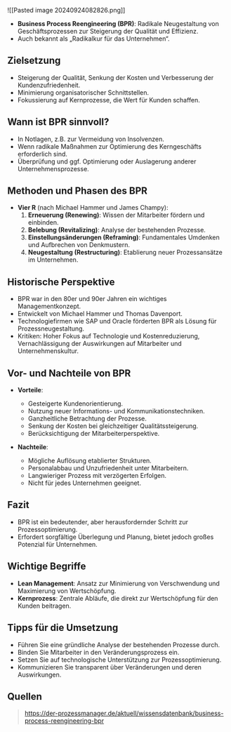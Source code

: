 ![[Pasted image 20240924082826.png]]
- **Business Process Reengineering (BPR)**: Radikale Neugestaltung von Geschäftsprozessen zur Steigerung der Qualität und Effizienz.
- Auch bekannt als „Radikalkur für das Unternehmen“.

## Zielsetzung
- Steigerung der Qualität, Senkung der Kosten und Verbesserung der Kundenzufriedenheit.
- Minimierung organisatorischer Schnittstellen.
- Fokussierung auf Kernprozesse, die Wert für Kunden schaffen.

## Wann ist BPR sinnvoll?
- In Notlagen, z.B. zur Vermeidung von Insolvenzen.
- Wenn radikale Maßnahmen zur Optimierung des Kerngeschäfts erforderlich sind.
- Überprüfung und ggf. Optimierung oder Auslagerung anderer Unternehmensprozesse.

## Methoden und Phasen des BPR
- **Vier R** (nach Michael Hammer und James Champy):
  1. **Erneuerung (Renewing)**: Wissen der Mitarbeiter fördern und einbinden.
  2. **Belebung (Revitalizing)**: Analyse der bestehenden Prozesse.
  3. **Einstellungsänderungen (Reframing)**: Fundamentales Umdenken und Aufbrechen von Denkmustern.
  4. **Neugestaltung (Restructuring)**: Etablierung neuer Prozessansätze im Unternehmen.

## Historische Perspektive
- BPR war in den 80er und 90er Jahren ein wichtiges Managementkonzept.
- Entwickelt von Michael Hammer und Thomas Davenport.
- Technologiefirmen wie SAP und Oracle förderten BPR als Lösung für Prozessneugestaltung.
- Kritiken: Hoher Fokus auf Technologie und Kostenreduzierung, Vernachlässigung der Auswirkungen auf Mitarbeiter und Unternehmenskultur.

## Vor- und Nachteile von BPR
- **Vorteile**:
  - Gesteigerte Kundenorientierung.
  - Nutzung neuer Informations- und Kommunikationstechniken.
  - Ganzheitliche Betrachtung der Prozesse.
  - Senkung der Kosten bei gleichzeitiger Qualitätssteigerung.
  - Berücksichtigung der Mitarbeiterperspektive.

- **Nachteile**:
  - Mögliche Auflösung etablierter Strukturen.
  - Personalabbau und Unzufriedenheit unter Mitarbeitern.
  - Langwieriger Prozess mit verzögerten Erfolgen.
  - Nicht für jedes Unternehmen geeignet.

## Fazit
- BPR ist ein bedeutender, aber herausfordernder Schritt zur Prozessoptimierung.
- Erfordert sorgfältige Überlegung und Planung, bietet jedoch großes Potenzial für Unternehmen.

## Wichtige Begriffe
- **Lean Management**: Ansatz zur Minimierung von Verschwendung und Maximierung von Wertschöpfung.
- **Kernprozess**: Zentrale Abläufe, die direkt zur Wertschöpfung für den Kunden beitragen.

## Tipps für die Umsetzung
- Führen Sie eine gründliche Analyse der bestehenden Prozesse durch.
- Binden Sie Mitarbeiter in den Veränderungsprozess ein.
- Setzen Sie auf technologische Unterstützung zur Prozessoptimierung.
- Kommunizieren Sie transparent über Veränderungen und deren Auswirkungen.

## Quellen

> https://der-prozessmanager.de/aktuell/wissensdatenbank/business-process-reengineering-bpr